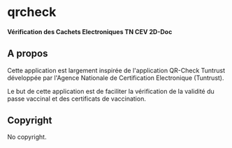 # qrcheck

#### Vérification des Cachets Electroniques TN CEV 2D-Doc

## A propos

Cette application est largement inspirée de l'application QR-Check Tuntrust développée par l'Agence Nationale de Certification Electronique (Tuntrust).

Le but de cette application est de faciliter la vérification de la validité du passe vaccinal et des certificats de vaccination.

## Copyright

No copyright.